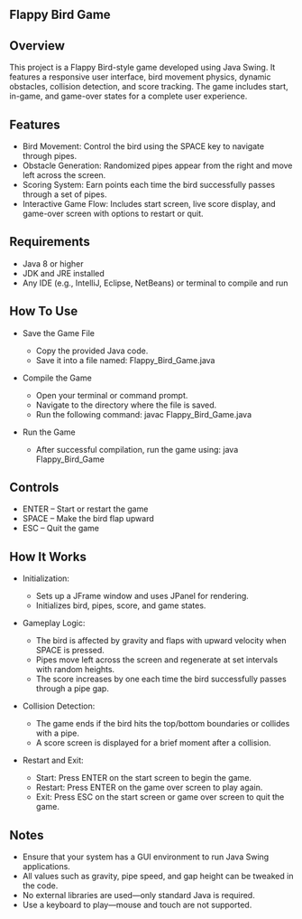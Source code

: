 Flappy Bird Game
----------------

Overview
--------
This project is a Flappy Bird-style game developed using Java Swing. It features a responsive user interface, bird movement physics, dynamic obstacles, collision detection, and score tracking. The game includes start, in-game, and game-over states for a complete user experience.

Features
--------
- Bird Movement: Control the bird using the SPACE key to navigate through pipes.
- Obstacle Generation: Randomized pipes appear from the right and move left across the screen.
- Scoring System: Earn points each time the bird successfully passes through a set of pipes.
- Interactive Game Flow: Includes start screen, live score display, and game-over screen with options to restart or quit.

Requirements
------------
- Java 8 or higher
- JDK and JRE installed
- Any IDE (e.g., IntelliJ, Eclipse, NetBeans) or terminal to compile and run

How To Use
----------
- Save the Game File
  - Copy the provided Java code.
  - Save it into a file named: Flappy_Bird_Game.java

- Compile the Game
  - Open your terminal or command prompt.
  - Navigate to the directory where the file is saved.
  - Run the following command: javac Flappy_Bird_Game.java

- Run the Game
  - After successful compilation, run the game using: java Flappy_Bird_Game

Controls
--------
- ENTER – Start or restart the game
- SPACE – Make the bird flap upward
- ESC – Quit the game

How It Works
------------
- Initialization:
  - Sets up a JFrame window and uses JPanel for rendering.
  - Initializes bird, pipes, score, and game states.

- Gameplay Logic:
  - The bird is affected by gravity and flaps with upward velocity when SPACE is pressed.
  - Pipes move left across the screen and regenerate at set intervals with random heights.
  - The score increases by one each time the bird successfully passes through a pipe gap.

- Collision Detection:
  - The game ends if the bird hits the top/bottom boundaries or collides with a pipe.
  - A score screen is displayed for a brief moment after a collision.

- Restart and Exit:
  - Start: Press ENTER on the start screen to begin the game.
  - Restart: Press ENTER on the game over screen to play again.
  - Exit: Press ESC on the start screen or game over screen to quit the game.

Notes
-----
- Ensure that your system has a GUI environment to run Java Swing applications.
- All values such as gravity, pipe speed, and gap height can be tweaked in the code.
- No external libraries are used—only standard Java is required.
- Use a keyboard to play—mouse and touch are not supported.
